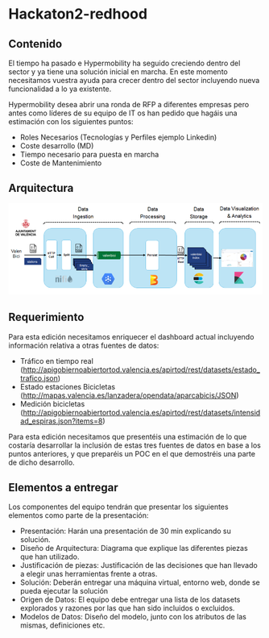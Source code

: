 # Hackaton2-redhood

## Contenido

El tiempo ha pasado e Hypermobility ha seguido creciendo dentro del sector y ya tiene una solución inicial en marcha. En este momento necesitamos vuestra ayuda para crecer dentro del sector incluyendo nueva funcionalidad a lo ya existente.

Hypermobility desea abrir una ronda de RFP a diferentes empresas pero antes como líderes de su equipo de IT os han pedido que hagáis una estimación con los siguientes puntos:

- Roles Necesarios (Tecnologías y Perfiles ejemplo Linkedin)
- Coste desarrollo (MD)
- Tiempo necesario para puesta en marcha
- Coste de Mantenimiento


## Arquitectura
![myimage-alt-tag](https://github.com/davidferrerc/hackaton2-redhood/blob/master/img/Imagen1.png)

## Requerimiento
Para esta edición necesitamos enriquecer el dashboard actual incluyendo información relativa a otras fuentes de datos:

- Tráfico en tiempo real (http://apigobiernoabiertortod.valencia.es/apirtod/rest/datasets/estado_trafico.json)
- Estado estaciones Bicicletas (http://mapas.valencia.es/lanzadera/opendata/aparcabicis/JSON)
- Medición bicicletas (http://apigobiernoabiertortod.valencia.es/apirtod/rest/datasets/intensidad_espiras.json?items=8)

Para esta edición necesitamos que presentéis una estimación de lo que costaría desarrollar la inclusión de estas tres fuentes de datos en base a los puntos anteriores, y que preparéis un POC en el que demostréis una parte de dicho desarrollo.

## Elementos a entregar
Los componentes del equipo tendrán que presentar los siguientes elementos como parte de la presentación:

+ Presentación: Harán una presentación de 30 min explicando su solución.
+ Diseño de Arquitectura: Diagrama que explique las diferentes piezas que han utilizado.
+ Justificación de piezas: Justificación de las decisiones que han llevado a elegir unas herramientas frente a otras.
+ Solución: Deberán entregar una máquina virtual, entorno web, donde se pueda ejecutar la solución
+ Origen de Datos: El equipo debe entregar una lista de los datasets explorados y razones por las que han sido incluidos o excluidos.
+ Modelos de Datos: Diseño del modelo, junto con los atributos de las mismas, definiciones etc.
